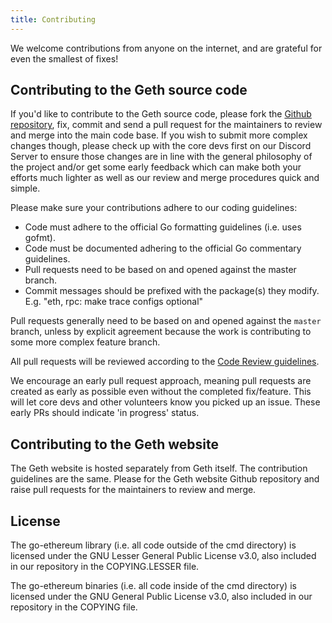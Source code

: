 ```yaml
---
title: Contributing
---
```


We welcome contributions from anyone on the internet, and are grateful for even the smallest of fixes!

## Contributing to the Geth source code

If you'd like to contribute to the Geth source code, please fork the 
[Github repository](https://github.com/ethereum/go-ethereum), fix, commit and send a pull request for the 
maintainers to review and merge into the main code base. If you wish to submit more complex changes 
though, please check up with the core devs first on our Discord Server to ensure those changes are in 
line with the general philosophy of the project and/or get some early feedback which can make both your 
efforts much lighter as well as our review and merge procedures quick and simple.

Please make sure your contributions adhere to our coding guidelines:

* Code must adhere to the official Go formatting guidelines (i.e. uses gofmt).
* Code must be documented adhering to the official Go commentary guidelines.
* Pull requests need to be based on and opened against the master branch.
* Commit messages should be prefixed with the package(s) they modify.
	E.g. "eth, rpc: make trace configs optional"


Pull requests generally need to be based on and opened against the `master` branch,
unless by explicit agreement because the work is contributing to some more complex
feature branch.

All pull requests will be reviewed according to the 
[Code Review guidelines](/content/docs/developers/geth-developer/Code-Review-Guidelines.md).

We encourage an early pull request approach, meaning pull requests are created as early
as possible even without the completed fix/feature. This will let core devs and other 
volunteers know you picked up an issue. These early PRs should indicate 'in progress' status.

## Contributing to the Geth website

The Geth website is hosted separately from Geth itself. The contribution guidelines are the same. Please
for the Geth website Github repository and raise pull requests for the maintainers to review and merge.

## License

The go-ethereum library (i.e. all code outside of the cmd directory) is licensed under the GNU Lesser General Public License v3.0, also included in our repository in the COPYING.LESSER file.

The go-ethereum binaries (i.e. all code inside of the cmd directory) is licensed under the GNU General Public License v3.0, also included in our repository in the COPYING file.
